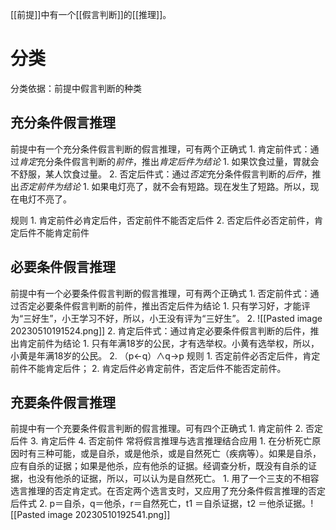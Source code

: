 [[前提]]中有一个[[假言判断]]的[[推理]]。

# 分类
分类依据：前提中假言判断的种类
## 充分条件假言推理
前提中有一个充分条件假言判断的假言推理，可有两个正确式
	1. 肯定前件式：通过*肯定*充分条件假言判断的*前件*，推出*肯定后件为结论*
		1. 如果饮食过量，胃就会不舒服，某人饮食过量。
	2. 否定后件式：通过*否定*充分条件假言判断的*后件*，推出*否定前件为结论*
		1. 如果电灯亮了，就不会有短路。现在发生了短路。所以，现在电灯不亮了。

规则
	1. 肯定前件必肯定后件，否定前件不能否定后件
	2. 否定后件必否定前件，肯定后件不能肯定前件
## 必要条件假言推理
前提中有一个必要条件假言判断的假言推理，可有两个正确式
	1. 否定前件式：通过否定必要条件假言判断的前件，推出否定后件为结论
		1. 只有学习好，才能评为“三好生”，小王学习不好，所以，小王没有评为“三好生”。
		2. ![[Pasted image 20230510191524.png]] 
	2. 肯定后件式：通过肯定必要条件假言判断的后件，推出肯定前件为结论
		1. 只有年满18岁的公民，才有选举权。小黄有选举权，所以，小黄是年满18岁的公民。
		2. （p←q）∧q→p
规则
	1. 否定前件必否定后件，肯定前件不能肯定后件；
	2. 肯定后件必肯定前件，否定后件不能否定前件。
## 充要条件假言推理
前提中有一个充要条件假言判断的假言推理。可有四个正确式
	1. 肯定前件
	2. 否定后件
	3. 肯定后件
	4. 否定前件
常将假言推理与选言推理结合应用
	1. 在分析死亡原因时有三种可能，或是自杀，或是他杀，或是自然死亡（疾病等）。如果是自杀，应有自杀的证据；如果是他杀，应有他杀的证据。经调查分析，既没有自杀的证据，也没有他杀的证据，所以，可以认为是自然死亡。
		1. 用了一个三支的不相容选言推理的否定肯定式。在否定两个选言支时，又应用了充分条件假言推理的否定后件式
		2. p＝自杀，q＝他杀，r＝自然死亡，t1 ＝自杀证据，t2 ＝他杀证据。![[Pasted image 20230510192541.png]] 